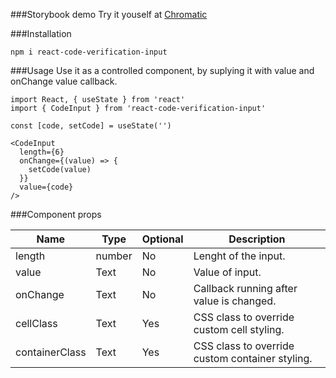 ###Storybook demo
Try it youself at [Chromatic](https://main--635b7709c5f3c578f7a316c5.chromatic.com)

###Installation
````
npm i react-code-verification-input
````
###Usage
Use it as a controlled component, by suplying it with value and onChange value callback.
````
import React, { useState } from 'react'
import { CodeInput } from 'react-code-verification-input'

const [code, setCode] = useState('')

<CodeInput
  length={6}
  onChange={(value) => {
    setCode(value)
  }}
  value={code}
/>
````

###Component props

| Name | Type | Optional | Description |
| --- | --- | --- | --- |
| length | number | No | Lenght of the input.
| value | Text  | No | Value of input.
| onChange | Text  | No | Callback running after value is changed.
| cellClass | Text  | Yes | CSS class to override custom cell styling.
| containerClass | Text  | Yes | CSS class to override custom container styling.

